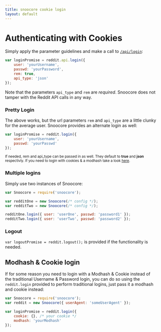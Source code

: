 ```yaml
---
title: snoocore cookie login
layout: default
---
```


# Authenticating with Cookies

Simply apply the parameter guidelines and make a call to [`/api/login`](http://www.reddit.com/dev/api#POST_api_login):

```javascript
var loginPromise = reddit.api.login({
    user: 'yourUsername',
    passwd: 'yourPassword',
    rem: true,
    api_type: 'json'
});
```

Note that the parameters `api_type` and `rem` are *required*. Snoocore does not tamper with the Reddit API calls in any way.

### Pretty Login

The above works, but the url parameters `rem` and `api_type` are a little clunky for the average user. Snoocore provides an alternate login as well:

```javascript
var loginPromise = reddit.login({ 
    user: 'yourUsername', 
    passwd: 'yourPasswd' 
});
```

<sub>If needed, rem and api_type can be passed in as well. They default to **true** and **json** respectivly. If you need to login with cookies & a modhash take a look [here](https://github.com/trevorsenior/snoocore/wiki/Modhash-&-Cookie-login).</sub>

### Multiple logins

Simply use two instances of Snoocore:

```javascript
var Snoocore = require('snoocore');

var redditOne = new Snoocore(/* config */);
var redditTwo = new Snoocore(/* config */);

redditOne.login({ user: 'userOne', passwd: 'password1' });
redditTwo.login({ user: 'userTwo', passwd: 'password2' });
```

### Logout

`var logoutPromise = reddit.logout();` is provided if the functionality is needed.

## Modhash & Cookie login

If for some reason you need to login with a Modhash & Cookie instead of the traditional Username & Password login, you can do so using the `reddit.login` provided to perform traditional logins, just pass it a modhash and cookie instead:

```javascript
var Snoocore = require('snoocore');
var reddit = new Snoocore({ userAgent: 'someUserAgent' });

var loginPromise = reddit.login({
    cookie: {}, /* your cookie */
    modhash: 'yourModhash'
});
```